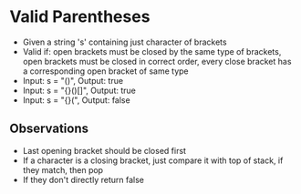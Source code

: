 # Valid Parentheses
- Given a string 's' containing just character of brackets
- Valid if: open brackets must be closed by the same type of brackets, open brackets must be closed in correct order, every close bracket has a corresponding open bracket of same type
- Input: s = "()", Output: true
- Input: s = "{}()[]", Output: true
- Input: s = "{}(", Output: false

## Observations
- Last opening bracket should be closed first
- If a character is a closing bracket, just compare it with top of stack, if they match, then pop
- If they don't directly return false

